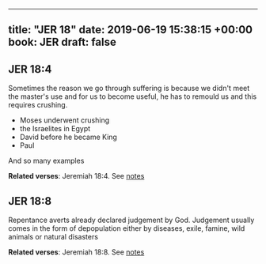 
---
title: "JER 18"
date: 2019-06-19 15:38:15 +00:00
book: JER
draft: false
---

## JER 18:4

Sometimes the reason we go through suffering is because we didn't meet the master's use and for us to become useful, he has to remould us and this requires crushing.

- Moses underwent crushing
- the Israelites in Egypt
- David before he became King
- Paul

And so many examples

**Related verses**: Jeremiah 18:4. See [notes](https://my.bible.com/notes/3190210238113112844)


## JER 18:8

Repentance averts already declared judgement by God. Judgement usually comes in the form of depopulation either by diseases, exile, famine, wild animals or natural disasters

**Related verses**: Jeremiah 18:8. See [notes](https://my.bible.com/notes/3628566276563787852)

